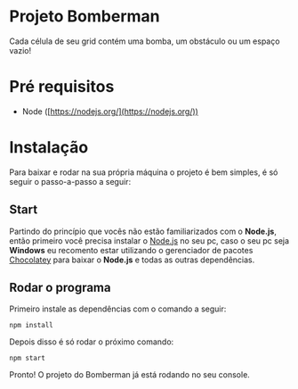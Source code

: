# Projeto Bomberman
Cada célula de seu grid contém uma bomba, um obstáculo ou um espaço vazio!

# Pré requisitos
- Node ([https://nodejs.org/](https://nodejs.org/))

# Instalação
Para baixar e rodar na sua própria máquina o projeto é bem simples, é só seguir o passo-a-passo a seguir:

## Start
Partindo do princípio que vocês não estão familiarizados com o **Node.js**, então primeiro você precisa instalar o [Node.js](https://nodejs.org/) no seu pc, caso o seu pc seja **Windows** eu recomento estar utilizando o gerenciador de pacotes [Chocolatey](https://chocolatey.org/) para baixar o **Node.js** e todas as outras dependências.

## Rodar o programa
Primeiro instale as dependências com o comando a seguir:
```
npm install
```
Depois disso é só rodar o próximo comando:
```
npm start
```
Pronto! O projeto do Bomberman já está rodando no seu console.